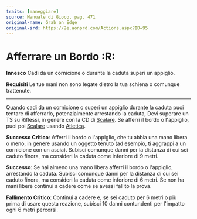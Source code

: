 ```yaml
---
traits: [maneggiare]
source: Manuale di Gioco, pag. 471
original-name: Grab an Edge
original-srd: https://2e.aonprd.com/Actions.aspx?ID=95
---
```


# Afferrare un Bordo :R:

**Innesco** Cadi da un cornicione o durante la caduta superi un appiglio.

**Requisiti** Le tue mani non sono legate dietro la tua schiena o comunque
trattenute.

---

Quando cadi da un cornicione o superi un appiglio durante la caduta puoi tentare
di afferrarlo, potenzialmente arrestando la caduta, Devi superare un TS su
Riflessi, in genere con la CD di [Scalare](/azioni/abilita/scalare). Se afferri
il bordo o l'appiglio, puoi poi [Scalare](/azioni/abilita/scalare) usando
[Atletica](/abilita/atletica).

**Successo Critico**: Afferri il bordo o l'appiglio, che tu abbia una mano
libera o meno, in genere usando un oggetto tenuto (ad esempio, ti aggrappi a un
cornicione con un ascia). Subisci comunque danni per la distanza di cui sei
caduto finora, ma consideri la caduta come inferiore di 9 metri.

**Successo**: Se hai almeno una mano libera afferri il bordo o l'appiglio,
arrestando la caduta. Subisci comunque danni per la distanza di cui sei caduto
finora, ma consideri la caduta come inferiore di 6 metri. Se non ha mani libere
continui a cadere come se avessi fallito la prova.

**Fallimento Critico**: Continui a cadere e, se sei caduto per 6 metri o più
prima di usare questa reazione, subisci 10 danni contundenti per l'impatto ogni
6 metri percorsi.
